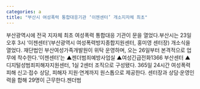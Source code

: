 ```yaml
---
categories: a
title: "부산시 여성폭력 통합대응기관 ‘이젠센터’ 개소지자체 최초"
---
```

부산광역시에 전국 지자체 최초 여성폭력 통합대응 기관이 문을 열었다.부산시는 23일 오후 3시 ‘이젠센터’(부산광역시 여성폭력방지종합지원센터, 홍미영 센터장) 개소식을 열었다. 재단법인 부산여성가족개발원이 위탁 운영하며, 오는 26일부터 본격적으로 업무에 착수한다.‘이젠센터’는 ▲젠더범죄예방사업실 ▲여성긴급전화1366 부산센터 ▲디지털성범죄피해자지원센터, 1실 2센터 조직으로 구성됐다. 365일 24시간 여성폭력 피해 신고·접수 상담, 피해자 지원·연계까지 원스톱으로 제공한다. 센터장과 상담·운영인력을 합해 29명이 근무한다.젠더범